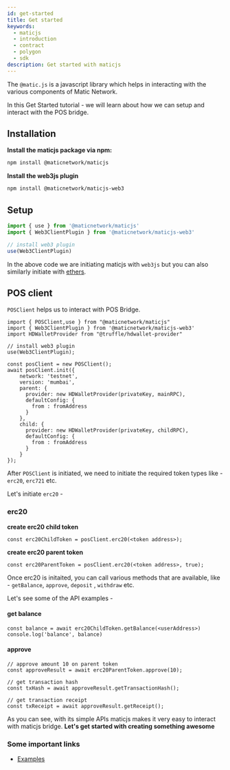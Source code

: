 ```yaml
---
id: get-started
title: Get started
keywords: 
  - maticjs
  - introduction
  - contract
  - polygon
  - sdk
description: Get started with maticjs
---
```


The `@matic.js` is a javascript library which helps in interacting with the various components of Matic Network.

In this Get Started tutorial - we will learn about how we can setup and interact with the POS bridge.

## Installation

**Install the maticjs package via npm:**

```bash
npm install @maticnetwork/maticjs
```

**Install the web3js plugin**

```bash
npm install @maticnetwork/maticjs-web3
```

## Setup

```javascript
import { use } from '@maticnetwork/maticjs'
import { Web3ClientPlugin } from '@maticnetwork/maticjs-web3'

// install web3 plugin
use(Web3ClientPlugin)
```

In the above code we are initiating maticjs with `web3js` but you can also similarly initiate with [ethers](/docs/develop/ethereum-polygon/matic-js/setup/ethers).

## POS client

`POSClient` helps us to interact with POS Bridge.

```
import { POSClient,use } from "@maticnetwork/maticjs"
import { Web3ClientPlugin } from '@maticnetwork/maticjs-web3'
import HDWalletProvider from "@truffle/hdwallet-provider"

// install web3 plugin
use(Web3ClientPlugin);

const posClient = new POSClient();
await posClient.init({
    network: 'testnet',
    version: 'mumbai',
    parent: {
      provider: new HDWalletProvider(privateKey, mainRPC),
      defaultConfig: {
        from : fromAddress
      }
    },
    child: {
      provider: new HDWalletProvider(privateKey, childRPC),
      defaultConfig: {
        from : fromAddress
      }
    }
});

```

After `POSClient` is initiated, we need to initiate the required token types like - `erc20`, `erc721` etc.

Let's initiate `erc20` -

### erc20

**create erc20 child token**

```
const erc20ChildToken = posClient.erc20(<token address>);
```

**create erc20 parent token**

```
const erc20ParentToken = posClient.erc20(<token address>, true);

```

Once erc20 is initaited, you can call various methods that are available, like - `getBalance`, `approve`, `deposit` , `withdraw` etc.

Let's see some of the API examples -

#### get balance

```
const balance = await erc20ChildToken.getBalance(<userAddress>)
console.log('balance', balance)
```

#### approve

```
// approve amount 10 on parent token
const approveResult = await erc20ParentToken.approve(10);

// get transaction hash
const txHash = await approveResult.getTransactionHash();

// get transaction receipt
const txReceipt = await approveResult.getReceipt();
```


As you can see, with its simple APIs maticjs makes it very easy to interact with maticjs bridge. **Let's get started with creating something awesome**

### Some important links

- [Examples](https://github.com/maticnetwork/matic.js/tree/master/examples)
